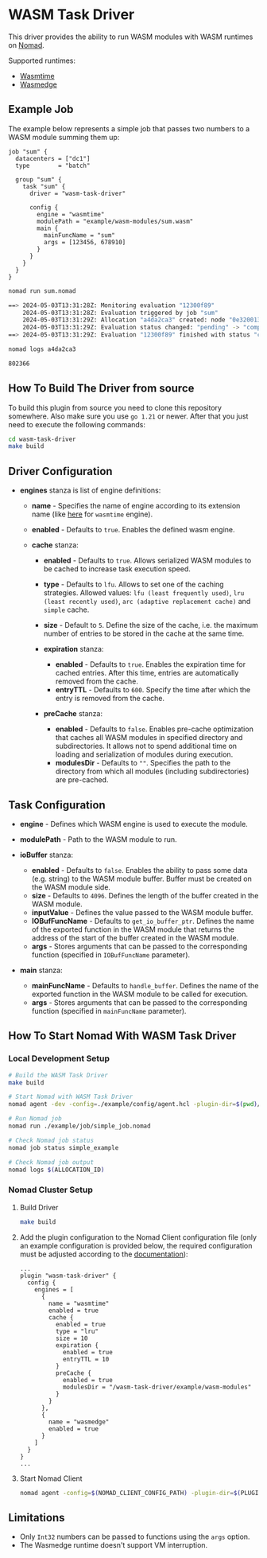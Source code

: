WASM Task Driver
==========

This driver provides the ability to run WASM modules with
WASM runtimes on [Nomad](https://github.com/hashicorp/nomad).

Supported runtimes:
- [Wasmtime](https://github.com/bytecodealliance/wasmtime-go)
- [Wasmedge](https://github.com/second-state/WasmEdge-go)

## Example Job

The example below represents a simple job that passes two numbers to a WASM
module summing them up:

```hcl
job "sum" {
  datacenters = ["dc1"]
  type        = "batch"

  group "sum" {
    task "sum" {
      driver = "wasm-task-driver"

      config {
        engine = "wasmtime"
        modulePath = "example/wasm-modules/sum.wasm"
        main {
          mainFuncName = "sum"
          args = [123456, 678910]
        }
      }
    }
  }
}
```

```sh
nomad run sum.nomad

==> 2024-05-03T13:31:28Z: Monitoring evaluation "12300f89"
    2024-05-03T13:31:28Z: Evaluation triggered by job "sum"
    2024-05-03T13:31:29Z: Allocation "a4da2ca3" created: node "0e320013", group "sum"
    2024-05-03T13:31:29Z: Evaluation status changed: "pending" -> "complete"
==> 2024-05-03T13:31:29Z: Evaluation "12300f89" finished with status "complete"

nomad logs a4da2ca3

802366
```

## How To Build The Driver from source

To build this plugin from source you need to clone this repository somewhere.
Also make sure you use `go 1.21` or newer. After that you just need to execute
the following commands:

```sh
cd wasm-task-driver
make build
```

## Driver Configuration

* **engines** stanza is list of engine definitions:
  * **name** - Specifies the name of engine according to its extension
    name (like [here](wasm/engines/wasmtime/wasmtime_engine.go#L18) for `wasmtime` engine).
  * **enabled** - Defaults to `true`. Enables the defined wasm engine.
  * **cache** stanza:

    * **enabled** - Defaults to `true`. Allows serialized WASM modules to be cached
      to increase task execution speed.
    * **type** - Defaults to `lfu`. Allows to set one of the caching strategies.
      Allowed values: `lfu (least frequently used)`, `lru (least recently used)`,
      `arc (adaptive replacement cache)` and `simple` cache.
    * **size** - Default to `5`. Define the size of the cache, i.e. the maximum
      number of entries to be stored in the cache at the same time.
    * **expiration** stanza:

      * **enabled** - Defaults to `true`. Enables the expiration time for cached
        entries. After this time, entries are automatically removed from the
        cache.
      * **entryTTL** - Defaults to `600`. Specify the time after which the entry is
        removed from the cache.

    * **preCache** stanza:

      * **enabled** - Defaults to `false`. Enables pre-cache optimization that caches
        all WASM modules in specified directory and subdirectories. It allows not
        to spend additional time on loading and serialization of modules during
        execution.
      * **modulesDir** - Defaults to `""`. Specifies the path to the directory from which all modules
        (including subdirectories) are pre-cached.

## Task Configuration

* **engine** - Defines which WASM engine is used to execute the module.
* **modulePath** - Path to the WASM module to run.
* **ioBuffer** stanza:

  * **enabled** - Defaults to `false`. Enables the ability to pass some data
    (e.g. string) to the WASM module buffer. Buffer must be created on the
    WASM module side.
  * **size** - Defaults to `4096`. Defines the length of the buffer created
    in the WASM module.
  * **inputValue** - Defines the value passed to the WASM module buffer.
  * **IOBufFuncName** - Defaults to `get_io_buffer_ptr`. Defines the name of the
    exported function in the WASM module that returns the address of the start
    of the buffer created in the WASM module.
  * **args** - Stores arguments that can be passed to the corresponding function
    (specified in `IOBufFuncName` parameter).

* **main** stanza:

  * **mainFuncName** - Defaults to `handle_buffer`. Defines the name of the
    exported function in the WASM module to be called for execution.
  * **args** - Stores arguments that can be passed to the corresponding function
    (specified in `mainFuncName` parameter).

## How To Start Nomad With WASM Task Driver

### Local Development Setup

```sh
# Build the WASM Task Driver
make build

# Start Nomad with WASM Task Driver
nomad agent -dev -config=./example/config/agent.hcl -plugin-dir=$(pwd)/build/

# Run Nomad job
nomad run ./example/job/simple_job.nomad

# Check Nomad job status
nomad job status simple_example

# Check Nomad job output
nomad logs $(ALLOCATION_ID)
```

### Nomad Cluster Setup

1. Build Driver

   ```sh
   make build
   ```

2. Add the plugin configuration to the Nomad Client configuration file (only an
   example configuration is provided below, the required configuration must be
   adjusted according to the [documentation](#driver-configuration)):

   ```vim
   ...
   plugin "wasm-task-driver" {
     config {
       engines = [
         {
           name = "wasmtime"
           enabled = true
           cache {
             enabled = true
             type = "lru"
             size = 10
             expiration {
               enabled = true
               entryTTL = 10
             }
             preCache {
               enabled = true
               modulesDir = "/wasm-task-driver/example/wasm-modules"
             }
           }
         },
         {
           name = "wasmedge"
           enabled = true
         }
       ]
     }
   }
   ...
   ```

3. Start Nomad Client

   ```sh
   nomad agent -config=$(NOMAD_CLIENT_CONFIG_PATH) -plugin-dir=$(PLUGIN_DIR)
   ```

## Limitations

* Only `Int32` numbers can be passed to functions using the `args` option.
* The Wasmedge runtime doesn't support VM interruption.
